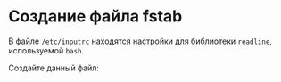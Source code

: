 # Создание файла fstab

В файле `/etc/inputrc` находятся настройки для библиотеки `readline`, используемой `bash`.

Создайте данный файл:

<common-script :name="'etc-inputrc'"></common-script>

<script>
	new Vue({ el: '#main' })
</script>
